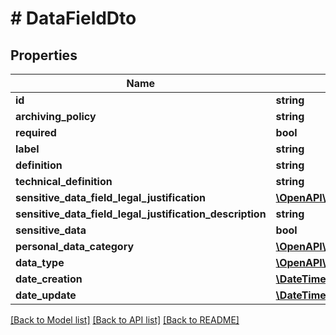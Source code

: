 # # DataFieldDto

## Properties

Name | Type | Description | Notes
------------ | ------------- | ------------- | -------------
**id** | **string** |  | [optional]
**archiving_policy** | **string** |  | [optional]
**required** | **bool** |  | [optional]
**label** | **string** |  |
**definition** | **string** |  | [optional]
**technical_definition** | **string** |  | [optional]
**sensitive_data_field_legal_justification** | [**\OpenAPI\Client\Model\SensitiveDataFieldLegalJustification**](SensitiveDataFieldLegalJustification.md) |  | [optional]
**sensitive_data_field_legal_justification_description** | **string** |  | [optional]
**sensitive_data** | **bool** |  | [optional]
**personal_data_category** | [**\OpenAPI\Client\Model\PersonalDataCategory**](PersonalDataCategory.md) |  | [optional]
**data_type** | [**\OpenAPI\Client\Model\GenericDataType**](GenericDataType.md) |  | [optional]
**date_creation** | [**\DateTime**](\DateTime.md) |  | [optional]
**date_update** | [**\DateTime**](\DateTime.md) |  | [optional]

[[Back to Model list]](../../README.md#models) [[Back to API list]](../../README.md#endpoints) [[Back to README]](../../README.md)
